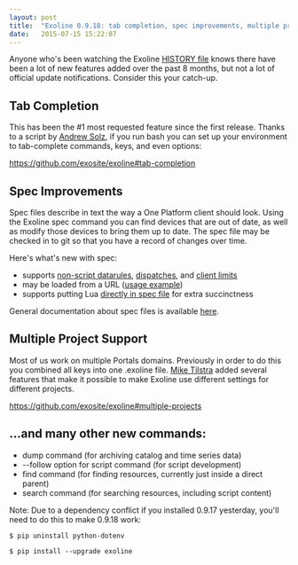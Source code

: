 ```yaml
---
layout: post
title:  "Exoline 0.9.18: tab completion, spec improvements, multiple project support"
date:   2015-07-15 15:22:07
---
```


Anyone who's been watching the Exoline [HISTORY file](https://github.com/exosite/exoline/blob/master/HISTORY.md) knows there have been a lot of new features added over the past 8 months, but not a lot of official update notifications. Consider this your catch-up.


## Tab Completion 

This has been the #1 most requested feature since the first release. Thanks to a script by [Andrew Solz](https://github.com/asolz), if you run bash you can set up your environment to tab-complete commands, keys, and even options:

https://github.com/exosite/exoline#tab-completion


## Spec Improvements

Spec files describe in text the way a One Platform client should look. Using the Exoline spec command you can find devices that are out of date, as well as modify those devices to bring them up to date. The spec file may be checked in to git so that you have a record of changes over time.

Here's what's new with spec:
- supports [non-script datarules](https://github.com/exosite/exoline/blob/master/test/files/spec_datarule.yaml), [dispatches](https://github.com/exosite/exoline/blob/master/test/files/spec_dispatch.yaml), and [client limits](https://github.com/exosite/exoline/blob/master/test/files/spec_client_limits.yaml)
- may be loaded from a URL ([usage example](https://github.com/exosite/exoline#spec))
- supports putting Lua [directly in spec file](https://github.com/exosite/exoline/blob/master/test/files/spec_script_embedded.yaml) for extra succinctness

General documentation about spec files is available [here](https://github.com/exosite/exoline#spec).


## Multiple Project Support

Most of us work on multiple Portals domains. Previously in order to do this you combined all keys into one .exoline file. [Mike Tilstra](https://github.com/tadpol) added several features that make it possible to make Exoline use different settings for different projects.

https://github.com/exosite/exoline#multiple-projects

## ...and many other new commands:

- dump command (for archiving catalog and time series data)
- --follow option for script command (for script development)
- find command (for finding resources, currently just inside a direct parent)
- search command (for searching resources, including script content)


Note: Due to a dependency conflict if you installed 0.9.17 yesterday, you'll need to do this to make 0.9.18 work:

```
$ pip uninstall python-dotenv

$ pip install --upgrade exoline
```
